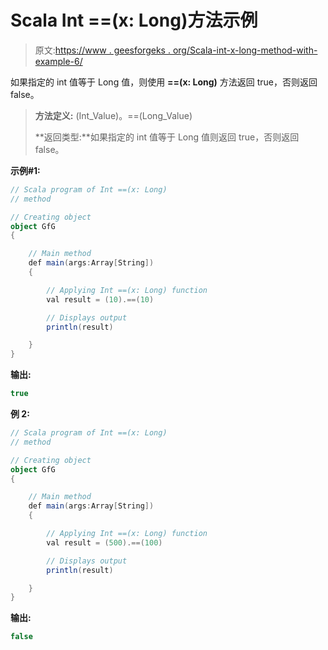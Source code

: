 # Scala Int ==(x: Long)方法示例

> 原文:[https://www . geesforgeks . org/Scala-int-x-long-method-with-example-6/](https://www.geeksforgeeks.org/scala-int-x-long-method-with-example-6/)

如果指定的 int 值等于 Long 值，则使用 **==(x: Long)** 方法返回 true，否则返回 false。

> **方法定义:** (Int_Value)。==(Long_Value)
> 
> **返回类型:**如果指定的 int 值等于 Long 值则返回 true，否则返回 false。

**示例#1:**

```scala
// Scala program of Int ==(x: Long)
// method

// Creating object
object GfG
{ 

    // Main method
    def main(args:Array[String])
    {

        // Applying Int ==(x: Long) function
        val result = (10).==(10)

        // Displays output
        println(result)

    }
} 
```

**输出:**

```scala
true

```

**例 2:**

```scala
// Scala program of Int ==(x: Long)
// method

// Creating object
object GfG
{ 

    // Main method
    def main(args:Array[String])
    {

        // Applying Int ==(x: Long) function
        val result = (500).==(100)

        // Displays output
        println(result)

    }
} 
```

**输出:**

```scala
false

```